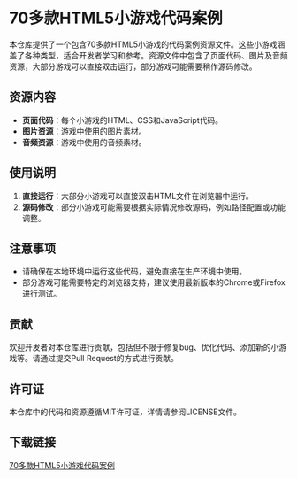 # 70多款HTML5小游戏代码案例

本仓库提供了一个包含70多款HTML5小游戏的代码案例资源文件。这些小游戏涵盖了各种类型，适合开发者学习和参考。资源文件中包含了页面代码、图片及音频资源，大部分游戏可以直接双击运行，部分游戏可能需要稍作源码修改。

## 资源内容

- **页面代码**：每个小游戏的HTML、CSS和JavaScript代码。
- **图片资源**：游戏中使用的图片素材。
- **音频资源**：游戏中使用的音频素材。

## 使用说明

1. **直接运行**：大部分小游戏可以直接双击HTML文件在浏览器中运行。
2. **源码修改**：部分小游戏可能需要根据实际情况修改源码，例如路径配置或功能调整。

## 注意事项

- 请确保在本地环境中运行这些代码，避免直接在生产环境中使用。
- 部分游戏可能需要特定的浏览器支持，建议使用最新版本的Chrome或Firefox进行测试。

## 贡献

欢迎开发者对本仓库进行贡献，包括但不限于修复bug、优化代码、添加新的小游戏等。请通过提交Pull Request的方式进行贡献。

## 许可证

本仓库中的代码和资源遵循MIT许可证，详情请参阅LICENSE文件。

## 下载链接

[70多款HTML5小游戏代码案例](https://pan.quark.cn/s/d405cf36a1ee)